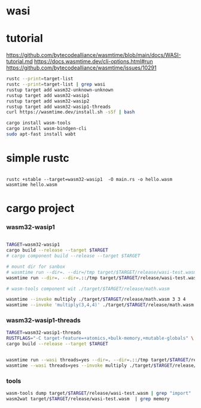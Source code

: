 # wasi

# tutorial
https://github.com/bytecodealliance/wasmtime/blob/main/docs/WASI-tutorial.md
https://docs.wasmtime.dev/cli-options.html#run
https://github.com/bytecodealliance/wasmtime/issues/10291

```bash
rustc --print=target-list
rustc --print=target-list | grep wasi
rustup target add wasm32-unknown-unknown
rustup target add wasm32-wasip1
rustup target add wasm32-wasip2
rustup target add wasm32-wasip1-threads
curl https://wasmtime.dev/install.sh -sSf | bash

cargo install wasm-tools
cargo install wasm-bindgen-cli
sudo apt-fast install wabt
```

# simple rustc
```

rustc +stable --target=wasm32-wasip1  -O main.rs -o hello.wasm
wasmtime hello.wasm
```
# cargo project
### wasm32-wasip1

```bash

TARGET=wasm32-wasip1
cargo build --release --target $TARGET
# cargo component build --release --target $TARGET

# mount dir for sanbox
# wasmtime run --dir=. --dir=/tmp target/$TARGET/release/wasi-test.wasm test.txt /tmp/somewhere.txt
wasmtime run --dir=. --dir=.::/tmp target/$TARGET/release/wasi-test.wasm test.txt /tmp/somewhere.txt

# wasm-tools component wit ./target/$TARGET/release/math.wasm 

wasmtime --invoke multiply ./target/$TARGET/release/math.wasm 3 3 4
wasmtime --invoke 'multiply(3,4,4)' ./target/$TARGET/release/math.wasm


```
### wasm32-wasip1-threads
```bash
TARGET=wasm32-wasip1-threads
RUSTFLAGS="-C target-feature=+atomics,+bulk-memory,+mutable-globals" \
cargo build --release --target $TARGET


wasmtime run --wasi threads=yes --dir=. --dir=.::/tmp target/$TARGET/release/wasi-test.wasm test.txt /tmp/somewhere.txt
wasmtime --wasi threads=yes --invoke multiply ./target/$TARGET/release/math.wasm 3 3 4

```

### tools
```bash
wasm-tools dump target/$TARGET/release/wasi-test.wasm | grep "import"
wasm2wat target/$TARGET/release/wasi-test.wasm  | grep memory
```
 